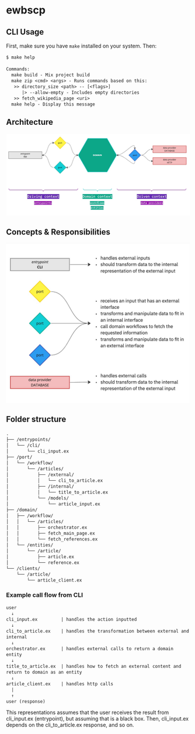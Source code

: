 # ewbscp

## CLI Usage
First, make sure you have `make` installed on your system. Then:

```
$ make help

Commands:
  make build - Mix project build
  make zip <cmd> <args> - Runs commands based on this:
   >> directory_size <path> -- [<flags>]
      |> --allow-empty - Includes empty directories
   >> fetch_wikipedia_page <uri>
  make help - Display this message
```

## Architecture

![architecture diagram](references/architecture.jpg)

## Concepts & Responsibilities

![concepts and responsibilities diagram](references/concepts.jpg)

## Folder structure

```
.
├── /entrypoints/
│   └── /cli/
│       └── cli_input.ex
├── /port/
│   └── /workflow/
│       └── /articles/
│           ├── /external/
│           │   └── cli_to_article.ex
│           ├── /internal/
│           │   └── title_to_article.ex
│           └── /models/
│               └── article_input.ex
├── /domain/
│   ├── /workflow/
│   │   └── /articles/
│   │       ├── orchestrator.ex
│   │       ├── fetch_main_page.ex
│   │       └── fetch_references.ex
│   └── /entities/
│       └── /article/
│           ├── article.ex
│           └── reference.ex
└── /clients/
    └── /article/
        └── article_client.ex
```

### Example call flow from CLI

```
user
  ↓
cli_input.ex         | handles the action inputted
  ↓
cli_to_article.ex    | handles the transformation between external and internal
  ↓
orchestrator.ex      | handles external calls to return a domain entity
  ↓
title_to_article.ex  | handles how to fetch an external content and return to domain as an entity
  ↓
article_client.ex    | handles http calls
  |
  ↑
user (response)
```

This representations assumes that the user receives the result from
cli_input.ex (entrypoint), but assuming that is a black box. Then,
cli_input.ex depends on the cli_to_article.ex response, and so on.
